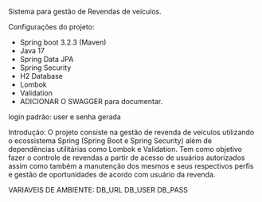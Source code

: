 Sistema para gestão de Revendas de veículos.

Configurações do projeto:
- Spring boot 3.2.3 (Maven)
- Java 17
- Spring Data JPA
- Spring Security
- H2 Database
- Lombok
- Validation
- ADICIONAR O SWAGGER para documentar.

login padrão: user e senha gerada

Introdução:
 O projeto consiste na gestão de revenda de veículos utilizando o ecossistema Spring (Spring Boot e Spring Security) 
além de dependências utilitárias como Lombok e Validation. Tem como objetivo fazer o controle de revendas a partir de acesso
de usuários autorizados assim como também a manutenção dos mesmos e seus respectivos perfis e gestão de oportunidades de acordo com
usuário da revenda.

VARIAVEIS DE AMBIENTE:
DB_URL
DB_USER
DB_PASS